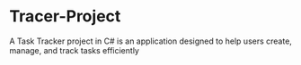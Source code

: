 # Tracer-Project
A Task Tracker project in C# is an application designed to help users create, manage, and track tasks efficiently
